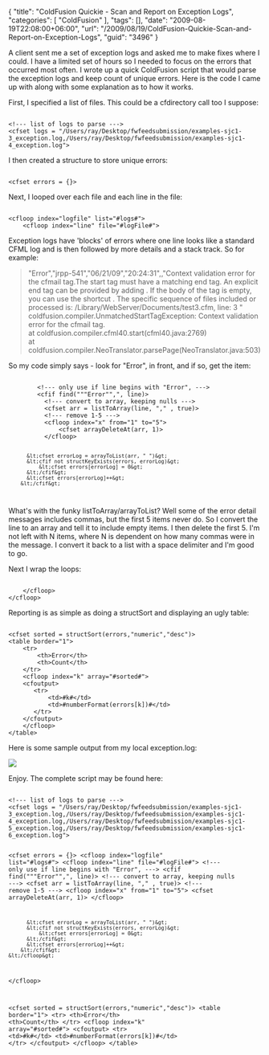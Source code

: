 {
	"title": "ColdFusion Quickie - Scan and Report on Exception Logs",
	"categories": [
		"ColdFusion"
	],
	"tags": [],
	"date": "2009-08-19T22:08:00+06:00",
	"url": "/2009/08/19/ColdFusion-Quickie-Scan-and-Report-on-Exception-Logs",
	"guid": "3496"
}

A client sent me a set of exception logs and asked me to make fixes where I could. I have a limited set of hours so I needed to focus on the errors that occurred most often. I wrote up a quick ColdFusion script that would parse the exception logs and keep count of unique errors. Here is the code I came up with along with some explanation as to how it works.
<!--more-->
First, I specified a list of files. This could be a cfdirectory call too I suppose:

<code>
&lt;!--- list of logs to parse ---&gt;
&lt;cfset logs = "/Users/ray/Desktop/fwfeedsubmission/examples-sjc1-3_exception.log,/Users/ray/Desktop/fwfeedsubmission/examples-sjc1-4_exception.log"&gt;
</code>

I then created a structure to store unique errors:

<code>
&lt;cfset errors = {}&gt;
</code>

Next, I looped over each file and each line in the file:

<code>
&lt;cfloop index="logfile" list="#logs#"&gt;
    &lt;cfloop index="line" file="#logFile#"&gt;
</code>

Exception logs have 'blocks' of errors where one line looks like a standard CFML log and is then followed by more details and a stack track. So for example:

<blockquote>
"Error","jrpp-541","06/21/09","20:24:31",,"Context validation error for the cfmail tag.The start tag must have a matching end tag.  An explicit end tag can be provided by adding </cfmail>.  If the body of the tag is empty, you can use the shortcut <cfmail .../>. The specific sequence of files included or processed is: /Library/WebServer/Documents/test3.cfm, line: 3 "<br/>
coldfusion.compiler.UnmatchedStartTagException: Context validation error for the cfmail tag.<br/>
	at coldfusion.compiler.cfml40.start(cfml40.java:2769)<br/>
	at coldfusion.compiler.NeoTranslator.parsePage(NeoTranslator.java:503)
</blockquote>

So my code simply says - look for "Error", in front, and if so, get the item:

<code>
        &lt;!--- only use if line begins with "Error", ---&gt;
		&lt;cfif find("""Error"",", line)&gt;
		  &lt;!--- convert to array, keeping nulls ---&gt;
		  &lt;cfset arr = listToArray(line, "," , true)&gt;
		  &lt;!--- remove 1-5 ---&gt;
		  &lt;cfloop index="x" from="1" to="5"&gt;
    		  &lt;cfset arrayDeleteAt(arr, 1)&gt;
		  &lt;/cfloop&gt;
		  
		  &lt;cfset errorLog = arrayToList(arr, " ")&gt;
		  &lt;cfif not structKeyExists(errors, errorLog)&gt;
		      &lt;cfset errors[errorLog] = 0&gt;
		  &lt;/cfif&gt;
		  &lt;cfset errors[errorLog]++&gt;
		&lt;/cfif&gt;
</code>

What's with the funky listToArray/arrayToList? Well some of the error detail messages includes commas, but the first 5 items never do. So I convert the line to an array and tell it to include empty items. I then delete the first 5. I'm not left with N items, where N is dependent on how many commas were in the message. I convert it back to a list with a space delimiter and I'm good to go.

Next I wrap the loops:

<code>
    &lt;/cfloop&gt;
&lt;/cfloop&gt;
</code>

Reporting is as simple as doing a structSort and displaying an ugly table:

<code>
&lt;cfset sorted = structSort(errors,"numeric","desc")&gt;
&lt;table border="1"&gt;
    &lt;tr&gt;
        &lt;th&gt;Error&lt;/th&gt;
        &lt;th&gt;Count&lt;/th&gt;
    &lt;/tr&gt;
    &lt;cfloop index="k" array="#sorted#"&gt;
	&lt;cfoutput&gt;
	   &lt;tr&gt;
	       &lt;td&gt;#k#&lt;/td&gt;
		   &lt;td&gt;#numberFormat(errors[k])#&lt;/td&gt;
	   &lt;/tr&gt;
	&lt;/cfoutput&gt;
    &lt;/cfloop&gt;
&lt;/table&gt;
</code>

Here is some sample output from my local exception.log:

<img src="http://static.raymondcamden.com/images/Picture 336.png" />

Enjoy. The complete script may be found here:

<code>
&lt;!--- list of logs to parse ---&gt;
&lt;cfset logs = "/Users/ray/Desktop/fwfeedsubmission/examples-sjc1-3_exception.log,/Users/ray/Desktop/fwfeedsubmission/examples-sjc1-4_exception.log,/Users/ray/Desktop/fwfeedsubmission/examples-sjc1-5_exception.log,/Users/ray/Desktop/fwfeedsubmission/examples-sjc1-6_exception.log"&gt;

&lt;cfset errors = {}&gt;
&lt;cfloop index="logfile" list="#logs#"&gt;
    &lt;cfloop index="line" file="#logFile#"&gt;
        &lt;!--- only use if line begins with "Error", ---&gt;
		&lt;cfif find("""Error"",", line)&gt;
		  &lt;!--- convert to array, keeping nulls ---&gt;
		  &lt;cfset arr = listToArray(line, "," , true)&gt;
		  &lt;!--- remove 1-5 ---&gt;
		  &lt;cfloop index="x" from="1" to="5"&gt;
    		  &lt;cfset arrayDeleteAt(arr, 1)&gt;
		  &lt;/cfloop&gt;
		  
		  &lt;cfset errorLog = arrayToList(arr, " ")&gt;
		  &lt;cfif not structKeyExists(errors, errorLog)&gt;
		      &lt;cfset errors[errorLog] = 0&gt;
		  &lt;/cfif&gt;
		  &lt;cfset errors[errorLog]++&gt;
		&lt;/cfif&gt;
    &lt;/cfloop&gt;
&lt;/cfloop&gt;

&lt;cfset sorted = structSort(errors,"numeric","desc")&gt;
&lt;table border="1"&gt;
    &lt;tr&gt;
        &lt;th&gt;Error&lt;/th&gt;
        &lt;th&gt;Count&lt;/th&gt;
    &lt;/tr&gt;
    &lt;cfloop index="k" array="#sorted#"&gt;
	&lt;cfoutput&gt;
	   &lt;tr&gt;
	       &lt;td&gt;#k#&lt;/td&gt;
		   &lt;td&gt;#numberFormat(errors[k])#&lt;/td&gt;
	   &lt;/tr&gt;
	&lt;/cfoutput&gt;
    &lt;/cfloop&gt;
&lt;/table&gt;
</code>